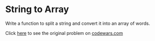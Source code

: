 # String to Array

Write a function to split a string and convert it into an array of words.


Click [here](https://www.codewars.com/kata/57e76bc428d6fbc2d500036d/train/python) to see the original problem on [codewars.com](https://www.codewars.com)
